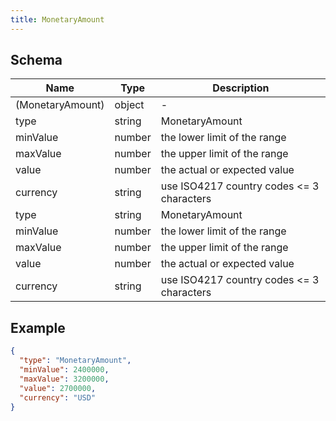 ```yaml
---
title: MonetaryAmount
---
```

## Schema

| Name | Type | Description |
|---|---|---|
| (MonetaryAmount) | object | - |
| type | string | MonetaryAmount |
| minValue | number | the lower limit of the range |
| maxValue | number | the upper limit of the range |
| value | number | the actual or expected value |
| currency | string | use ISO4217 country codes <span class='constraints'><= 3 characters</span> |
| type | string | MonetaryAmount |
| minValue | number | the lower limit of the range |
| maxValue | number | the upper limit of the range |
| value | number | the actual or expected value |
| currency | string | use ISO4217 country codes <span class='constraints'><= 3 characters</span> |

## Example



```json
{
  "type": "MonetaryAmount",
  "minValue": 2400000,
  "maxValue": 3200000,
  "value": 2700000,
  "currency": "USD"
}
```
